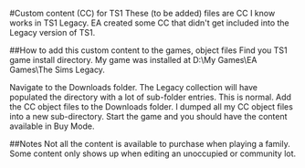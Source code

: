 #Custom content (CC) for TS1
These (to be added) files are CC I know works in TS1 Legacy.   EA created some CC that didn't get included into the Legacy version of TS1.

##How to add this custom content to the games, object files
Find you TS1 game install directory.  My game was installed at D:\My Games\EA Games\The Sims Legacy.

Navigate to the Downloads folder.  The Legacy collection will have populated the directory with a lot of sub-folder entries.  This is normal.  Add the CC object files to the Downloads folder.  I dumped all my CC object files into a new sub-directory.  Start the game and you should have the content available in Buy Mode.

##Notes
Not all the content is available to purchase when playing a family.  Some content only shows up when editing an unoccupied or community lot.
